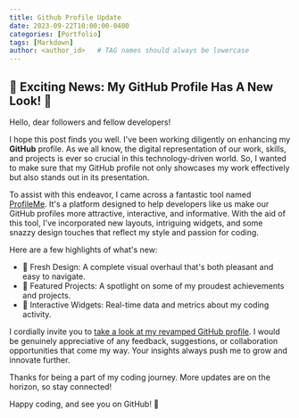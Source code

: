 ```yaml
---
title: Github Profile Update
date: 2023-09-22T10:00:00-0400
categories: [Portfolio]
tags: [Markdown]
author: <author_id>   # TAG names should always be lowercase
---
```

## 🌟 Exciting News: My GitHub Profile Has A New Look! 🌟

Hello, dear followers and fellow developers!

I hope this post finds you well. I've been working diligently on enhancing my **GitHub** profile. As we all know, the digital representation of our work, skills, and projects is ever so crucial in this technology-driven world. So, I wanted to make sure that my GitHub profile not only showcases my work effectively but also stands out in its presentation.

To assist with this endeavor, I came across a fantastic tool named [ProfileMe](https://www.profileme.dev/). It's a platform designed to help developers like us make our GitHub profiles more attractive, interactive, and informative. With the aid of this tool, I've incorporated new layouts, intriguing widgets, and some snazzy design touches that reflect my style and passion for coding.

Here are a few highlights of what's new:

- 🎨 Fresh Design: A complete visual overhaul that's both pleasant and easy to navigate.
- 📌 Featured Projects: A spotlight on some of my proudest achievements and projects.
- 🤖 Interactive Widgets: Real-time data and metrics about my coding activity.

I cordially invite you to [take a look at my revamped GitHub profile](https://github.com/ali14hasnain). I would be genuinely appreciative of any feedback, suggestions, or collaboration opportunities that come my way. Your insights always push me to grow and innovate further.

Thanks for being a part of my coding journey. More updates are on the horizon, so stay connected!

Happy coding, and see you on GitHub! 🚀



